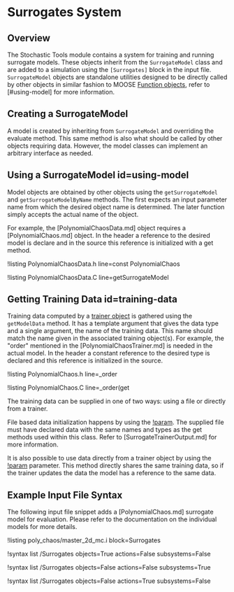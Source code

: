 # Surrogates System

## Overview

The Stochastic Tools module contains a system for training and running surrogate models. These
objects inherit from the `SurrogateModel` class and are added to a simulation using the
`[Surrogates]` block in the input file. `SurrogateModel` objects are standalone utilities designed to
be directly called by other objects in similar fashion to MOOSE
[Function objects](Functions/index.md), refer to [#using-model] for more information.

## Creating a SurrogateModel

A model is created by inheriting from `SurrogateModel` and overriding the evaluate method. This
same method is also what should be called by other objects requiring data. However, the model
classes can implement an arbitrary interface as needed.

## Using a SurrogateModel id=using-model

Model objects are obtained by other objects using the `getSurrogateModel` and
`getSurrogateModelByName` methods. The first expects an input parameter name from which the
desired object name is determined. The later function simply accepts the actual name of the
object.

For example, the [PolynomialChaosData.md] object requires a [PolynomialChaos.md] object. In the
header a reference to the desired model is declare and in the source this reference is initialized
with a get method.

!listing PolynomialChaosData.h line=const PolynomialChaos

!listing PolynomialChaosData.C line=getSurrogateModel

## Getting Training Data id=training-data

Training data computed by a [trainer object](Trainers/index.md) is gathered using the `getModelData`
method. It has a template argument that gives the data type and a single argument, the name of the
training data. This name should match the name given in the associated training object(s). For
example, the "order" mentioned in the [PolynomialChaosTrainer.md] is needed in the actual model.
In the header a constant reference to the desired type is declared and this reference is initialized
in the source.

!listing PolynomialChaos.h line=_order

!listing PolynomialChaos.C line=_order(get

The training data can be supplied in one of two ways: using a file or directly from a trainer.

File based data initialization happens by using the [!param](/Surrogates/PolynomialChaos/filename).
The supplied file must have declared data with the same names and types as the get methods used
within this class. Refer to [SurrogateTrainerOutput.md] for more information.

It is also possible to use data directly from a trainer object by using the
[!param](/Surrogates/PolynomialChaos/trainer) parameter. This method directly shares the same
training data, so if the trainer updates the data the model has a reference to the same data.

## Example Input File Syntax

The following input file snippet adds a
[PolynomialChaos.md] surrogate model for evaluation. Please refer to the documentation on the
individual models for more details.

!listing poly_chaos/master_2d_mc.i block=Surrogates

!syntax list /Surrogates objects=True actions=False subsystems=False

!syntax list /Surrogates objects=False actions=False subsystems=True

!syntax list /Surrogates objects=False actions=True subsystems=False
